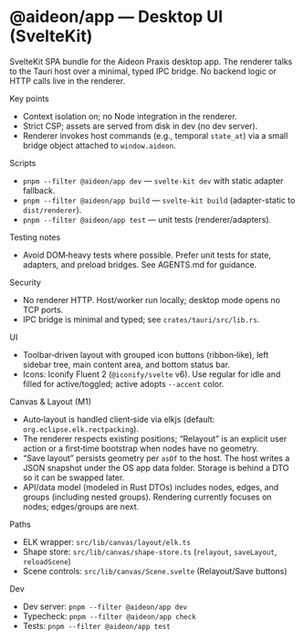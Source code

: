 # @aideon/app — Desktop UI (SvelteKit)

SvelteKit SPA bundle for the Aideon Praxis desktop app. The renderer talks to
the Tauri host over a minimal, typed IPC bridge. No backend logic or HTTP calls
live in the renderer.

Key points

- Context isolation on; no Node integration in the renderer.
- Strict CSP; assets are served from disk in dev (no dev server).
- Renderer invokes host commands (e.g., temporal `state_at`) via a small bridge
  object attached to `window.aideon`.

Scripts

- `pnpm --filter @aideon/app dev` — `svelte-kit dev` with static adapter fallback.
- `pnpm --filter @aideon/app build` — `svelte-kit build` (adapter-static to `dist/renderer`).
- `pnpm --filter @aideon/app test` — unit tests (renderer/adapters).

Testing notes

- Avoid DOM‑heavy tests where possible. Prefer unit tests for state, adapters,
  and preload bridges. See AGENTS.md for guidance.

Security

- No renderer HTTP. Host/worker run locally; desktop mode opens no TCP ports.
- IPC bridge is minimal and typed; see `crates/tauri/src/lib.rs`.

UI

- Toolbar‑driven layout with grouped icon buttons (ribbon‑like), left sidebar
  tree, main content area, and bottom status bar.
- Icons: Iconify Fluent 2 (`@iconify/svelte` v6). Use regular for idle and
  filled for active/toggled; active adopts `--accent` color.

Canvas & Layout (M1)

- Auto‑layout is handled client‑side via elkjs (default: `org.eclipse.elk.rectpacking`).
- The renderer respects existing positions; “Relayout” is an explicit user action or a first‑time bootstrap when nodes have no geometry.
- “Save layout” persists geometry per `asOf` to the host. The host writes a JSON snapshot under the OS app data folder. Storage is behind a DTO so it can be swapped later.
- API/data model (modeled in Rust DTOs) includes nodes, edges, and groups (including nested groups). Rendering currently focuses on nodes; edges/groups are next.

Paths

- ELK wrapper: `src/lib/canvas/layout/elk.ts`
- Shape store: `src/lib/canvas/shape-store.ts` (`relayout`, `saveLayout`, `reloadScene`)
- Scene controls: `src/lib/canvas/Scene.svelte` (Relayout/Save buttons)

Dev

- Dev server: `pnpm --filter @aideon/app dev`
- Typecheck: `pnpm --filter @aideon/app check`
- Tests: `pnpm --filter @aideon/app test`
